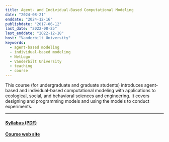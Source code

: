```yaml
---
title: Agent- and Individual-Based Computational Modeling
date: "2024-08-21"
enddate: "2024-12-16"
publishdate: "2017-06-12"
last_date: "2022-08-25"
last_enddate: "2022-12-18"
host: "Vanderbilt University"
keywords:
  - agent-based modeling
  - individual-based modeling
  - NetLogo
  - Vanderbilt University
  - teaching
  - course
---
```

This course (for undergraduate and graduate students) introduces agent-based
and individual-based computational modeling with applications to
ecological, social, and behavioral sciences and engineering. It covers
designing and programming models and using the models to conduct
experiments.


<!--more-->

---

#### [Syllabus (PDF)](https://ees4760.jgilligan.org/files/EES_4760_5760_Syllabus.pdf)

#### [Course web site](https://www.ees4760.jgilligan.org/)
